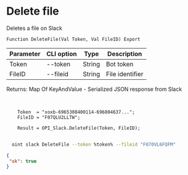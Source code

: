 ﻿---
sidebar_position: 4
---

# Delete file
 Deletes a file on Slack



`Function DeleteFile(Val Token, Val FileID) Export`

  | Parameter | CLI option | Type | Description |
  |-|-|-|-|
  | Token | --token | String | Bot token |
  | FileID | --fileid | String | File identifier |

  
  Returns:  Map Of KeyAndValue - Serialized JSON response from Slack

<br/>




```bsl title="Code example"
    Token  = "xoxb-6965308400114-696804637...";
    FileID = "F07QLU2LLTW";

    Result = OPI_Slack.DeleteFile(Token, FileID);
```



```sh title="CLI command example"
    
  oint slack DeleteFile --token %token% --fileid "F070VL6FQFM"

```

```json title="Result"
{
 "ok": true
}
```
